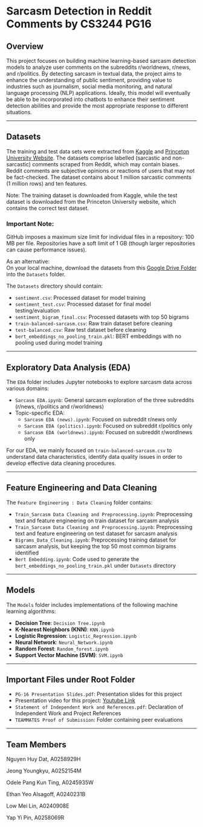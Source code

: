 # Sarcasm Detection in Reddit Comments by CS3244 PG16

## Overview
This project focuses on building machine learning-based sarcasm detection models to analyze user comments on the subreddits r/worldnews, r/news, and r/politics. By detecting sarcasm in textual data, the project aims to enhance the understanding of public sentiment, providing value to industries such as journalism, social media monitoring, and natural language processing (NLP) applications. Ideally, this model will eventually be able to be incorporated into chatbots to enhance their sentiment detection abilities and provide the most appropriate response to different situations.

---

## Datasets
The training and test data sets were extracted from [Kaggle](https://www.kaggle.com/datasets/danofer/sarcasm) and [Princeton University Website](https://nlp.cs.princeton.edu/old/SARC/0.0/main/). The datasets comprise labelled (sarcastic and non-sarcastic) comments scraped from Reddit, which may contain biases. Reddit comments are subjective opinions or reactions of users that may not be fact-checked. The dataset contains about 1 million sarcastic comments (1 million rows) and ten features. 

Note: The training dataset is downloaded from Kaggle, while the test dataset is downloaded from the Princeton University website, which contains the correct test dataset. 

### Important Note: 
GitHub imposes a maximum size limit for individual files in a repository: 100 MB per file. Repositories have a soft limit of 1 GB (though larger repositories can cause performance issues).

As an alternative:  
On your local machine, download the datasets from this [Google Drive Folder](https://drive.google.com/drive/folders/1Xp_mA2ktuXI6VKt6TsSwDJUI03DWc-Nd?usp=sharing) into the `Datasets` folder.

The `Datasets` directory should contain:
- `sentiment.csv`: Processed dataset for model training
- `sentiment_test.csv`: Processed dataset for final model testing/evaluation
- `sentiment_bigram_final.csv`: Processed datasets with top 50 bigrams
- `train-balanced-sarcasm.csv`: Raw train dataset before cleaning
- `test-balanced.csv`: Raw test dataset before cleaning
- `bert_embeddings_no_pooling_train.pkl`: BERT embeddings with no pooling used during model training

---

## Exploratory Data Analysis (EDA)

The `EDA` folder includes Jupyter notebooks to explore sarcasm data across various domains:
- `Sarcasm EDA.ipynb`: General sarcasm exploration of the three subreddits (r/news, r/politics and r/worldnews)
- Topic-specific EDA: 
  - `Sarcasm EDA (news).ipynb`: Focused on subreddit r/news only
  - `Sarcasm EDA (politics).ipynb`: Focused on subreddit r/politics only
  - `Sarcasm EDA (worldnews).ipynb`: Focused on subreddit r/wordlnews only

For our EDA, we mainly focused on `train-balanced-sarcasm.csv` to understand data characteristics, identify data quality issues in order to develop effective data cleaning procedures. 

---

## Feature Engineering and Data Cleaning

The `Feature Engineering : Data Cleaning` folder contains:
- `Train_Sarcasm Data Cleaning and Preprocessing.ipynb`: Preprocessing text and feature engineering on train dataset for sarcasm analysis
- `Train_Sarcasm Data Cleaning and Preprocessing.ipynb`: Preprocessing text and feature engineering on test dataset for sarcasm analysis
- `Bigrams_Data_Cleaning.ipynb`: Preprocessing training dataset for sarcasm analysis, but keeping the top 50 most common bigrams identified
- `Bert Embedding.ipynb`: Code used to generate the `bert_embeddings_no_pooling_train.pkl` under `Datasets` directory

---

## Models

The `Models` folder includes implementations of the following machine learning algorithms:
- **Decision Tree**: `Decision Tree.ipynb`
- **K-Nearest Neighbors (KNN)**: `KNN.ipynb`
- **Logistic Regression**: `Logistic_Regression.ipynb`
- **Neural Network**: `Neural_Network.ipynb`
- **Random Forest**: `Random_forest.ipynb`
- **Support Vector Machine (SVM)**: `SVM.ipynb`

---

## Important Files under Root Folder
- `PG-16 Presentation Slides.pdf`: Presentation slides for this project
- Presentation video for this project: [Youtube Link](https://youtu.be/zne03jfrlow?si=pvMtpZy1N1XMKdhA)
- `Statement of Independent Work and References.pdf`: Declaration of Independent Work and Project References
- `TEAMMATES Proof of Submission`: Folder containing peer evaluations

---

## Team Members
Nguyen Huy Dat, A0258929H

Jeong Youngkyu, A0252154M

Odele Pang Kun Ting, A0245935W

Ethan Yeo Alsagoff, A0240231B

Low Mei Lin, A0240908E

Yap Yi Pin, A0258069R


